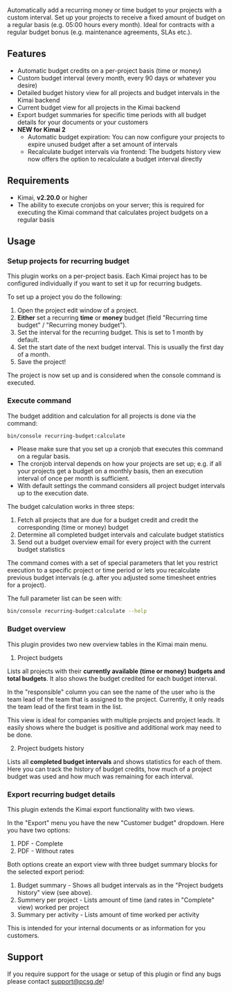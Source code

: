 Automatically add a recurring money or time budget to your projects with a custom interval. Set
up your projects to receive a fixed amount of budget on a regular basis (e.g. 05:00 hours every month). Ideal for
contracts with a regular budget bonus (e.g. maintenance agreements, SLAs etc.).


## Features
* Automatic budget credits on a per-project basis (time or money)
* Custom budget interval (every month, every 90 days or whatever you desire)
* Detailed budget history view for all projects and budget intervals in the Kimai backend
* Current budget view for all projects in the Kimai backend
* Export budget summaries for specific time periods with all budget details for your documents or your customers
* **NEW for Kimai 2**
  * Automatic budget expiration: You can now configure your projects to expire unused budget after a set amount of intervals
  * Recalculate budget intervals via frontend: The budgets history view now offers the option to recalculate a budget interval directly

## Requirements

* Kimai, **v2.20.0** or higher
* The ability to execute cronjobs on your server; this is required for executing the Kimai command that calculates
  project budgets on a regular basis

## Usage

### Setup projects for recurring budget

This plugin works on a per-project basis. Each Kimai project has to be configured individually if you want to set it up
for recurring budgets.

To set up a project you do the following:

1. Open the project edit window of a project.
2. **Either** set a recurring **time** or **money** budget (field "Recurring time budget" / "Recurring money budget").
3. Set the interval for the recurring budget. This is set to 1 month by default.
4. Set the start date of the next budget interval. This is usually the first day of a month.
5. Save the project!

The project is now set up and is considered when the console command is executed.

### Execute command

The budget addition and calculation for all projects is done via the command:

```bash
bin/console recurring-budget:calculate
```

* Please make sure that you set up a cronjob that executes this command on a regular basis.
* The cronjob interval depends on how your projects are set up; e.g. if all your projects get a budget on a monthly
  basis, then an execution interval of once per month is sufficient.
* With default settings the command considers all project budget intervals up to the execution date.

The budget calculation works in three steps:

1. Fetch all projects that are due for a budget credit and credit the corresponding (time or money) budget
2. Determine all completed budget intervals and calculate budget statistics
3. Send out a budget overview email for every project with the current budget statistics

The command comes with a set of special parameters that let you restrict execution to a specific project or time period
or lets you recalculate previous budget intervals (e.g. after you adjusted some timesheet entries for a project).

The full parameter list can be seen with:

```bash
bin/console recurring-budget:calculate --help
```

### Budget overview

This plugin provides two new overview tables in the Kimai main menu.

1. Project budgets

Lists all projects with their **currently available (time or money) budgets and total budgets**. It also shows the budget
credited for each budget interval.

In the "responsible" column you can see the name of the user who is the team lead of the team that is assigned to the
project. Currently, it only reads the team lead of the first team in the list.

This view is ideal for companies with multiple projects and project leads. It easily shows where the budget is positive
and additional work may need to be done.

2. Project budgets history

Lists all **completed budget intervals** and shows statistics for each of them. Here you can track the history of budget
credits, how much of a project budget was used and how much was remaining for each interval.

### Export recurring budget details

This plugin extends the Kimai export functionality with two views.

In the "Export" menu you have the new "Customer budget" dropdown. Here you have two options:

1. PDF - Complete
2. PDF - Without rates

Both options create an export view with three budget summary blocks for the selected export period:

1. Budget summary - Shows all budget intervals as in the "Project budgets history" view (see above).
2. Summery per project - Lists amount of time (and rates in "Complete" view) worked per project
3. Summary per activity - Lists amount of time worked per activity

This is intended for your internal documents or as information for you customers.

## Support

If you require support for the usage or setup of this plugin or find any bugs please contact [support@pcsg.de](mailto:support@pcsg.de)!
